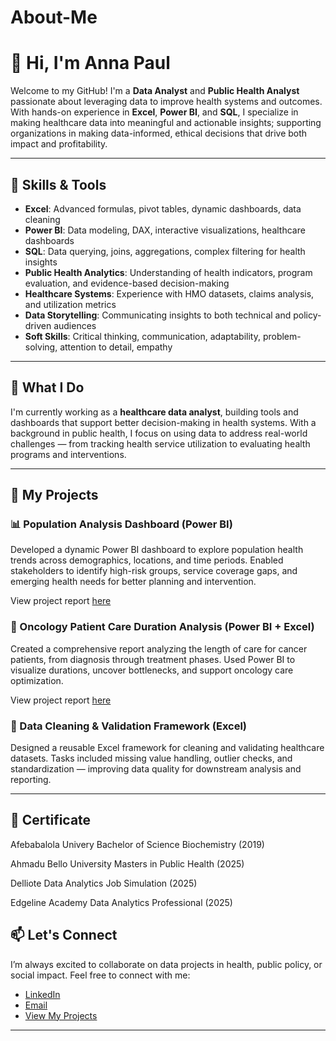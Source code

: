 # About-Me
# 👋 Hi, I'm Anna Paul

Welcome to my GitHub! I'm a **Data Analyst** and **Public Health Analyst** passionate about leveraging data to improve health systems and outcomes. With hands-on experience in **Excel**, **Power BI**, and **SQL**, I specialize in making healthcare data into meaningful and actionable insights; supporting organizations in making data-informed, ethical decisions that drive both impact and profitability.

---

## 🔧 Skills & Tools

- **Excel**: Advanced formulas, pivot tables, dynamic dashboards, data cleaning  
- **Power BI**: Data modeling, DAX, interactive visualizations, healthcare dashboards  
- **SQL**: Data querying, joins, aggregations, complex filtering for health insights  
- **Public Health Analytics**: Understanding of health indicators, program evaluation, and evidence-based decision-making  
- **Healthcare Systems**: Experience with HMO datasets, claims analysis, and utilization metrics  
- **Data Storytelling**: Communicating insights to both technical and policy-driven audiences  
- **Soft Skills**: Critical thinking, communication, adaptability, problem-solving, attention to detail, empathy  

---

## 🎯 What I Do

I'm currently working as a **healthcare data analyst**, building tools and dashboards that support better decision-making in health systems. With a background in public health, I focus on using data to address real-world challenges — from tracking health service utilization to evaluating health programs and interventions.

---

## 📁 My Projects

### 📊 Population Analysis Dashboard (Power BI)  
Developed a dynamic Power BI dashboard to explore population health trends across demographics, locations, and time periods. Enabled stakeholders to identify high-risk groups, service coverage gaps, and emerging health needs for better planning and intervention.

View project report [here](https://github.com/AhnieP/POPULATION-ANALYSIS)

### 🧬 Oncology Patient Care Duration Analysis (Power BI + Excel)  
Created a comprehensive report analyzing the length of care for cancer patients, from diagnosis through treatment phases. Used Power BI to visualize durations, uncover bottlenecks, and support oncology care optimization.

View project report [here](https://github.com/AhnieP/Oncology-Patient-Tracking-System)

### 🧹 Data Cleaning & Validation Framework (Excel)  
Designed a reusable Excel framework for cleaning and validating healthcare datasets. Tasks included missing value handling, outlier checks, and standardization — improving data quality for downstream analysis and reporting.

---

## 📁 Certificate
Afebabalola Univery Bachelor of Science Biochemistry (2019)

Ahmadu Bello University Masters in Public Health (2025)

Delliote Data Analytics Job Simulation (2025)

Edgeline Academy Data Analytics Professional (2025)


## 📫 Let's Connect

I’m always excited to collaborate on data projects in health, public policy, or social impact. Feel free to connect with me:

- [LinkedIn](http://www.linkedin.com/in/anna-paul-427aa7248)  
- [Email](mailto:annapaul668@gmail.com)  
- [View My Projects](https://github.com/AhnieP/MYPROJECTS)

---

